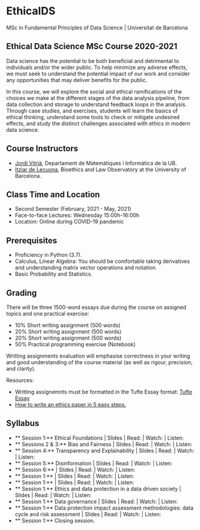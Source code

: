 # EthicalDS

MSc in Fundamental Principles of Data Science | Universitat de Barcelona

## Ethical Data Science MSc Course 2020-2021

Data science has the potential to be both beneficial and detrimental to individuals and/or the wider public. To help minimize any adverse effects, we must seek to understand the potential impact of our work and consider any opportunities that may deliver benefits for the public. 

In this course, we will explore the social and ethical ramifications of the choices we make at the different stages of the data analysis pipeline, from data collection and storage to understand feedback loops in the analysis. Through case studies, and exercises, students will learn the basics of ethical thinking, understand some tools to check or mitigate undesired effects, and study the distinct challenges associated with ethics in modern data science.

## Course Instructors

+ [Jordi Vitrià](http://www.ub.edu/cvub/jordivitria/), Departament de Matemàtiques i Informàtica de la UB.
+ [Itziar de Lecuona](http://www.bioeticayderecho.ub.edu/ca/itziar-de-lecuona), Bioethics and Law Observatory at the University of Barcelona. 

## Class Time and Location
+ Second Semester (February, 2021 - May, 2021)
+ Face-to-face Lectures: Wednesday 15:00h-16:00h
+ Location: Online during COVID-19 pandemic

## Prerequisites
+ Proficiency in Python (3.7).
+ Calculus, Linear Algebra: You should be comfortable taking derivatives and understanding matrix vector operations and notation.
+ Basic Probability and Statistics.

## Grading

There will be three 1500-word essays due during the course on assigned topics and one practical exercise: 
+ 10%   Short writing assignment (500 words)
+ 20%   Short writing assignment (500 words)
+ 20%   Short writing assignment (500 words)
+ 50%   Practical programming exercise (Notebook)

Writting assignments evaluation will emphasise correctness in your writing and good understanding of the course material (as well as rigour, precision, and clarity).

Resources:
+ Writting assignemnts must be formatted in the Tufte Essay format: [Tufte Essay](https://www.latextemplates.com/template/tufte-essay)
+ [How to write an ethics paper in 5 easy steps.](https://essayshark.com/blog/a-good-ethics-essaytips-and-traps-of-writing/)


## Syllabus
+ ** Session 1:** Ethical Foundations | Slides | Read: | Watch: | Listen: 
+ ** Sessions 2 & 3:** Bias and Fairness | Slides | Read: | Watch: | Listen: 
+ ** Session 4:** Transparency and Explainability | Slides | Read: | Watch: | Listen: 
+ ** Session 5:** Disinformation | Slides | Read: | Watch: | Listen: 
+ ** Session 6:** | Slides | Read: | Watch: | Listen: 
+ ** Session 1:** | Slides | Read: | Watch: | Listen: 
+ ** Session 1:** | Slides | Read: | Watch: | Listen: 
+ ** Session 1:** Ethics and data protection in a data driven society | Slides | Read: | Watch: | Listen: 
+ ** Session 1:** Data governance | Slides | Read: | Watch: | Listen: 
+ ** Session 1:** Data protection impact assessment methodologies: data cycle and risk assessment | Slides | Read: | Watch: | Listen: 
+ ** Session 1:** Closing session.
